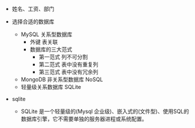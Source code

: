 - 姓名、工资、部门

- 选择合适的数据库
  - MySQL 关系型数据库
    - 外键 表关联 
    - 数据库的三大范式
      - 第一范式 列不可分割
      - 第二范式 表中没有重复列
      - 第三范式 表中没有冗余列
  - MongoDB 非关系型数据库 NoSQL
  - 轻量级关系数据库 SQLite

- sqlite
  - SQLite 是一个轻量级的(Mysql 企业级)、嵌入式的(文件型)、使用SQL的数据库引擎，它不需要单独的服务器进程或系统配置。